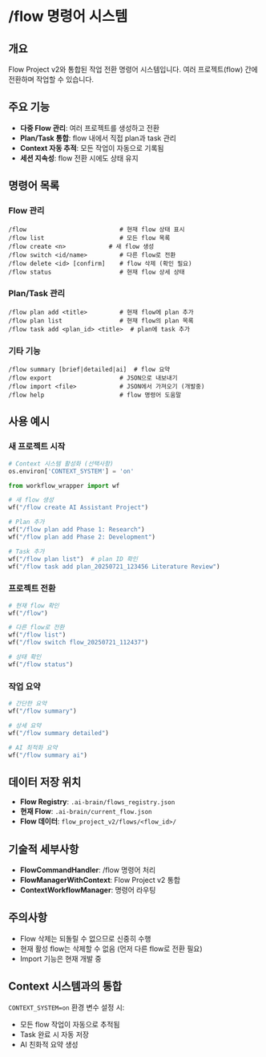 # /flow 명령어 시스템

## 개요
Flow Project v2와 통합된 작업 전환 명령어 시스템입니다. 여러 프로젝트(flow) 간에 전환하며 작업할 수 있습니다.

## 주요 기능
- **다중 Flow 관리**: 여러 프로젝트를 생성하고 전환
- **Plan/Task 통합**: flow 내에서 직접 plan과 task 관리
- **Context 자동 추적**: 모든 작업이 자동으로 기록됨
- **세션 지속성**: flow 전환 시에도 상태 유지

## 명령어 목록

### Flow 관리
```
/flow                          # 현재 flow 상태 표시
/flow list                     # 모든 flow 목록
/flow create <n>            # 새 flow 생성
/flow switch <id/name>         # 다른 flow로 전환
/flow delete <id> [confirm]    # flow 삭제 (확인 필요)
/flow status                   # 현재 flow 상세 상태
```

### Plan/Task 관리
```
/flow plan add <title>         # 현재 flow에 plan 추가
/flow plan list                # 현재 flow의 plan 목록
/flow task add <plan_id> <title>  # plan에 task 추가
```

### 기타 기능
```
/flow summary [brief|detailed|ai]  # flow 요약
/flow export                   # JSON으로 내보내기
/flow import <file>            # JSON에서 가져오기 (개발중)
/flow help                     # flow 명령어 도움말
```

## 사용 예시

### 새 프로젝트 시작
```python
# Context 시스템 활성화 (선택사항)
os.environ['CONTEXT_SYSTEM'] = 'on'

from workflow_wrapper import wf

# 새 flow 생성
wf("/flow create AI Assistant Project")

# Plan 추가
wf("/flow plan add Phase 1: Research")
wf("/flow plan add Phase 2: Development")

# Task 추가
wf("/flow plan list")  # plan ID 확인
wf("/flow task add plan_20250721_123456 Literature Review")
```

### 프로젝트 전환
```python
# 현재 flow 확인
wf("/flow")

# 다른 flow로 전환
wf("/flow list")
wf("/flow switch flow_20250721_112437")

# 상태 확인
wf("/flow status")
```

### 작업 요약
```python
# 간단한 요약
wf("/flow summary")

# 상세 요약
wf("/flow summary detailed")

# AI 최적화 요약
wf("/flow summary ai")
```

## 데이터 저장 위치
- **Flow Registry**: `.ai-brain/flows_registry.json`
- **현재 Flow**: `.ai-brain/current_flow.json`
- **Flow 데이터**: `flow_project_v2/flows/<flow_id>/`

## 기술적 세부사항
- **FlowCommandHandler**: /flow 명령어 처리
- **FlowManagerWithContext**: Flow Project v2 통합
- **ContextWorkflowManager**: 명령어 라우팅

## 주의사항
- Flow 삭제는 되돌릴 수 없으므로 신중히 수행
- 현재 활성 flow는 삭제할 수 없음 (먼저 다른 flow로 전환 필요)
- Import 기능은 현재 개발 중

## Context 시스템과의 통합
`CONTEXT_SYSTEM=on` 환경 변수 설정 시:
- 모든 flow 작업이 자동으로 추적됨
- Task 완료 시 자동 저장
- AI 친화적 요약 생성
